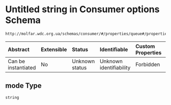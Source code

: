 # Untitled string in Consumer options Schema

```txt
http://molfar.wdc.org.ua/schemas/consumer/#/properties/queue#/properties/queue/properties/exchange/properties/mode
```



| Abstract            | Extensible | Status         | Identifiable            | Custom Properties | Additional Properties | Access Restrictions | Defined In                                                                |
| :------------------ | :--------- | :------------- | :---------------------- | :---------------- | :-------------------- | :------------------ | :------------------------------------------------------------------------ |
| Can be instantiated | No         | Unknown status | Unknown identifiability | Forbidden         | Allowed               | none                | [consumer.schema.json*](json/consumer.schema.json "open original schema") |

## mode Type

`string`
